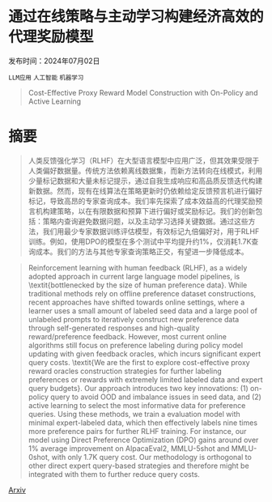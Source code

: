 # 通过在线策略与主动学习构建经济高效的代理奖励模型

发布时间：2024年07月02日

`LLM应用` `人工智能` `机器学习`

> Cost-Effective Proxy Reward Model Construction with On-Policy and Active Learning

# 摘要

> 人类反馈强化学习（RLHF）在大型语言模型中应用广泛，但其效果受限于人类偏好数据量。传统方法依赖离线数据集，而新方法转向在线模式，利用少量标记数据和大量未标记提示，通过自我生成响应和高品质反馈迭代构建新数据。然而，现有在线算法在策略更新时仍依赖给定反馈预言机进行偏好标记，导致高昂的专家查询成本。我们率先探索了成本效益高的代理奖励预言机构建策略，以在有限数据和预算下进行偏好或奖励标记。我们的创新包括：策略内查询避免数据问题，以及主动学习选择关键数据。通过这些方法，我们用最少专家数据训练评估模型，有效标记九倍偏好对，用于RLHF训练。例如，使用DPO的模型在多个测试中平均提升约1%，仅消耗1.7K查询成本。我们的方法与其他专家查询策略正交，有望进一步降低成本。

> Reinforcement learning with human feedback (RLHF), as a widely adopted approach in current large language model pipelines, is \textit{bottlenecked by the size of human preference data}. While traditional methods rely on offline preference dataset constructions, recent approaches have shifted towards online settings, where a learner uses a small amount of labeled seed data and a large pool of unlabeled prompts to iteratively construct new preference data through self-generated responses and high-quality reward/preference feedback. However, most current online algorithms still focus on preference labeling during policy model updating with given feedback oracles, which incurs significant expert query costs. \textit{We are the first to explore cost-effective proxy reward oracles construction strategies for further labeling preferences or rewards with extremely limited labeled data and expert query budgets}. Our approach introduces two key innovations: (1) on-policy query to avoid OOD and imbalance issues in seed data, and (2) active learning to select the most informative data for preference queries. Using these methods, we train a evaluation model with minimal expert-labeled data, which then effectively labels nine times more preference pairs for further RLHF training. For instance, our model using Direct Preference Optimization (DPO) gains around over 1% average improvement on AlpacaEval2, MMLU-5shot and MMLU-0shot, with only 1.7K query cost. Our methodology is orthogonal to other direct expert query-based strategies and therefore might be integrated with them to further reduce query costs.

[Arxiv](https://arxiv.org/abs/2407.02119)